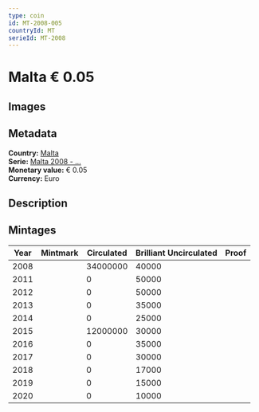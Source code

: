 ```yaml
---
type: coin
id: MT-2008-005
countryId: MT
serieId: MT-2008
---
```


# Malta € 0.05

## Images


## Metadata

**Country:** [Malta](../index.md)\
**Serie:** [Malta 2008 - ...](index.md)\
**Monetary value:** € 0.05\
**Currency:** Euro

## Description


## Mintages

| Year | Mintmark | Circulated | Brilliant Uncirculated | Proof |
| ---- | -------- | ---------- | ---------------------- | ----- |
| 2008 |  | 34000000| 40000 |  |
| 2011 |  | 0| 50000 |  |
| 2012 |  | 0| 50000 |  |
| 2013 |  | 0| 35000 |  |
| 2014 |  | 0| 25000 |  |
| 2015 |  | 12000000| 30000 |  |
| 2016 |  | 0| 35000 |  |
| 2017 |  | 0| 30000 |  |
| 2018 |  | 0| 17000 |  |
| 2019 |  | 0| 15000 |  |
| 2020 |  | 0| 10000 |  |
